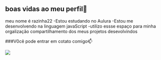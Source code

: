 ## boas vidas ao meu perfil💙

meu nome é razinha22
-Estou estudando no Aulura
-Estou me desenvolvendo na linguagem javaScript
-utilizo essse espaço para minha orgalização compartilhamento dos meus projetos desevolvindos

###V0cê pode entrar em cotato comigo📫






![](https://tenor.com/view/hola-saludo-hola-tu-hi-gif-9988118)
